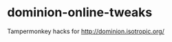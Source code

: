 dominion-online-tweaks
======================

Tampermonkey hacks for http://dominion.isotropic.org/